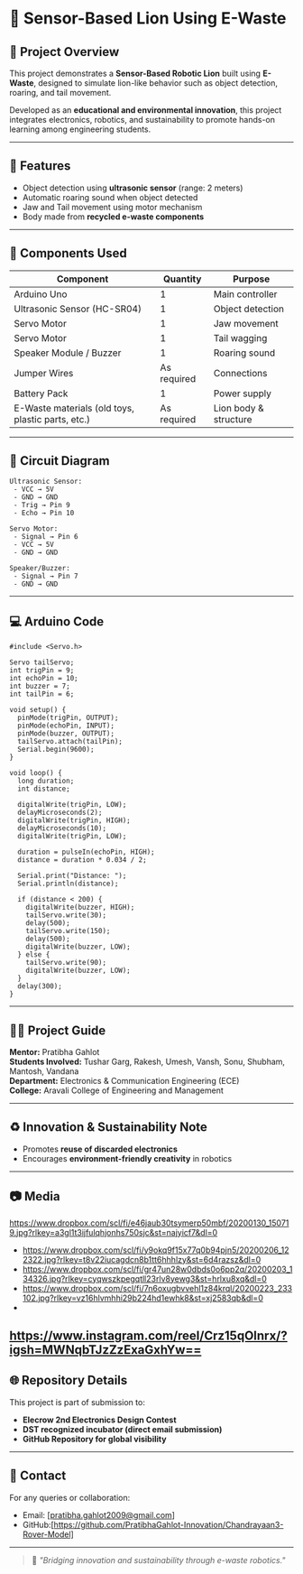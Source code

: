 # 🦁 Sensor-Based Lion Using E-Waste

## 📌 Project Overview
This project demonstrates a **Sensor-Based Robotic Lion** built using **E-Waste**, designed to simulate lion-like behavior such as object detection, roaring, and tail movement.

Developed as an **educational and environmental innovation**, this project integrates electronics, robotics, and sustainability to promote hands-on learning among engineering students.

---

## 🎯 Features
- Object detection using **ultrasonic sensor** (range: 2 meters)
- Automatic roaring sound when object detected
- Jaw and Tail movement using motor mechanism
- Body made from **recycled e-waste components**

---

## 🧰 Components Used
| Component | Quantity | Purpose |
|----------|----------|---------|
| Arduino Uno | 1 | Main controller |
| Ultrasonic Sensor (HC-SR04) | 1 | Object detection |
| Servo Motor | 1 | Jaw movement|
| Servo Motor | 1 | Tail wagging |
| Speaker Module / Buzzer | 1 | Roaring sound |
| Jumper Wires | As required | Connections |
| Battery Pack | 1 | Power supply |
| E-Waste materials (old toys, plastic parts, etc.) | As required | Lion body & structure |

---

## 🔌 Circuit Diagram
```
Ultrasonic Sensor:
 - VCC → 5V
 - GND → GND
 - Trig → Pin 9
 - Echo → Pin 10

Servo Motor:
 - Signal → Pin 6
 - VCC → 5V
 - GND → GND

Speaker/Buzzer:
 - Signal → Pin 7
 - GND → GND
```

---

## 💻 Arduino Code
```
#include <Servo.h>

Servo tailServo;
int trigPin = 9;
int echoPin = 10;
int buzzer = 7;
int tailPin = 6;

void setup() {
  pinMode(trigPin, OUTPUT);
  pinMode(echoPin, INPUT);
  pinMode(buzzer, OUTPUT);
  tailServo.attach(tailPin);
  Serial.begin(9600);
}

void loop() {
  long duration;
  int distance;

  digitalWrite(trigPin, LOW);
  delayMicroseconds(2);
  digitalWrite(trigPin, HIGH);
  delayMicroseconds(10);
  digitalWrite(trigPin, LOW);

  duration = pulseIn(echoPin, HIGH);
  distance = duration * 0.034 / 2;

  Serial.print("Distance: ");
  Serial.println(distance);

  if (distance < 200) {
    digitalWrite(buzzer, HIGH);
    tailServo.write(30);
    delay(500);
    tailServo.write(150);
    delay(500);
    digitalWrite(buzzer, LOW);
  } else {
    tailServo.write(90);
    digitalWrite(buzzer, LOW);
  }
  delay(300);
}
```

---

## 🧑‍🏫 Project Guide
**Mentor:** Pratibha Gahlot  
**Students Involved:** Tushar Garg, Rakesh, Umesh, Vansh, Sonu, Shubham, Mantosh, Vandana  
**Department:** Electronics & Communication Engineering (ECE)  
**College:** Aravali College of Engineering and Management

---

## ♻️ Innovation & Sustainability Note
- Promotes **reuse of discarded electronics**
- Encourages **environment-friendly creativity** in robotics

---

## 📷 Media

https://www.dropbox.com/scl/fi/e46jaub30tsymerp50mbf/20200130_150719.jpg?rlkey=a3gl1t3ijfulqhjonhs750sjc&st=najyicf7&dl=0
- https://www.dropbox.com/scl/fi/y9okq9f15x77q0b94pjn5/20200206_122322.jpg?rlkey=t8v22iucagdcn8b1tt6hhhlzy&st=6d4razsz&dl=0
- https://www.dropbox.com/scl/fi/gr47un28w0dbds0o6pp2q/20200203_134326.jpg?rlkey=cyqwszkpegqtll23rlv8yewg3&st=hrlxu8xq&dl=0
- https://www.dropbox.com/scl/fi/7n6oxugbvvehl1z84krql/20200223_233102.jpg?rlkey=vz16hlvmhhi29b224hd1ewhk8&st=xj2583qb&dl=0
- 
https://www.instagram.com/reel/Crz15qOInrx/?igsh=MWNqbTJzZzExaGxhYw==
---

## 🌐 Repository Details
This project is part of submission to:
- **Elecrow 2nd Electronics Design Contest**
- **DST recognized incubator (direct email submission)**
- **GitHub Repository for global visibility**

---

## 📩 Contact
For any queries or collaboration:
- Email: [pratibha.gahlot2009@gmail.com]
- GitHub:[https://github.com/PratibhaGahlot-Innovation/Chandrayaan3-Rover-Model]
---

> 🔖 *"Bridging innovation and sustainability through e-waste robotics."*
